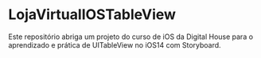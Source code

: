 # LojaVirtualIOSTableView
Este repositório abriga um projeto do curso de iOS da Digital House para o aprendizado e prática de UITableView no iOS14 com Storyboard.